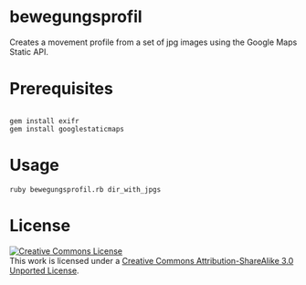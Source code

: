 bewegungsprofil
===============

Creates a movement profile from a set of jpg images using the Google Maps Static API.

Prerequisites
======

<code>
gem install exifr
gem install googlestaticmaps
</code>

Usage
======

<code>ruby bewegungsprofil.rb dir_with_jpgs</code>

License
======

<a rel="license" href="http://creativecommons.org/licenses/by-sa/3.0/deed.en_US"><img alt="Creative Commons License" style="border-width:0" src="http://i.creativecommons.org/l/by-sa/3.0/88x31.png" /></a><br />This work is licensed under a <a rel="license" href="http://creativecommons.org/licenses/by-sa/3.0/deed.en_US">Creative Commons Attribution-ShareAlike 3.0 Unported License</a>.



